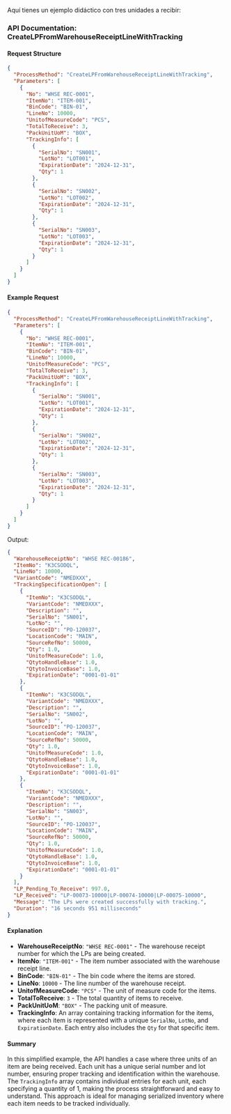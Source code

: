 Aquí tienes un ejemplo didáctico con tres unidades a recibir:

### API Documentation: CreateLPFromWarehouseReceiptLineWithTracking

#### Request Structure
```json
{
  "ProcessMethod": "CreateLPFromWarehouseReceiptLineWithTracking",
  "Parameters": [
    {
      "No": "WHSE REC-0001",
      "ItemNo": "ITEM-001",
      "BinCode": "BIN-01",
      "LineNo": 10000,
      "UnitofMeasureCode": "PCS",
      "TotalToReceive": 3,
      "PackUnitUoM": "BOX",
      "TrackingInfo": [
        {
          "SerialNo": "SN001",
          "LotNo": "LOT001",
          "ExpirationDate": "2024-12-31",
          "Qty": 1
        },
        {
          "SerialNo": "SN002",
          "LotNo": "LOT002",
          "ExpirationDate": "2024-12-31",
          "Qty": 1
        },
        {
          "SerialNo": "SN003",
          "LotNo": "LOT003",
          "ExpirationDate": "2024-12-31",
          "Qty": 1
        }
      ]
    }
  ]
}
```

#### Example Request
```json
{
  "ProcessMethod": "CreateLPFromWarehouseReceiptLineWithTracking",
  "Parameters": [
    {
      "No": "WHSE REC-0001",
      "ItemNo": "ITEM-001",
      "BinCode": "BIN-01",
      "LineNo": 10000,
      "UnitofMeasureCode": "PCS",
      "TotalToReceive": 3,
      "PackUnitUoM": "BOX",
      "TrackingInfo": [
        {
          "SerialNo": "SN001",
          "LotNo": "LOT001",
          "ExpirationDate": "2024-12-31",
          "Qty": 1
        },
        {
          "SerialNo": "SN002",
          "LotNo": "LOT002",
          "ExpirationDate": "2024-12-31",
          "Qty": 1
        },
        {
          "SerialNo": "SN003",
          "LotNo": "LOT003",
          "ExpirationDate": "2024-12-31",
          "Qty": 1
        }
      ]
    }
  ]
}
```

Output: 
```json
{
  "WarehouseReceiptNo": "WHSE REC-00186",
  "ItemNo": "K3CSODQL",
  "LineNo": 10000,
  "VariantCode": "NMEDXXX",
  "TrackingSpecificationOpen": [
    {
      "ItemNo": "K3CSODQL",
      "VariantCode": "NMEDXXX",
      "Description": "",
      "SerialNo": "SN001",
      "LotNo": "",
      "SourceID": "PO-120037",
      "LocationCode": "MAIN",
      "SourceRefNo": 50000,
      "Qty": 1.0,
      "UnitofMeasureCode": 1.0,
      "QtytoHandleBase": 1.0,
      "QtytoInvoiceBase": 1.0,
      "ExpirationDate": "0001-01-01"
    },
    {
      "ItemNo": "K3CSODQL",
      "VariantCode": "NMEDXXX",
      "Description": "",
      "SerialNo": "SN002",
      "LotNo": "",
      "SourceID": "PO-120037",
      "LocationCode": "MAIN",
      "SourceRefNo": 50000,
      "Qty": 1.0,
      "UnitofMeasureCode": 1.0,
      "QtytoHandleBase": 1.0,
      "QtytoInvoiceBase": 1.0,
      "ExpirationDate": "0001-01-01"
    },
    {
      "ItemNo": "K3CSODQL",
      "VariantCode": "NMEDXXX",
      "Description": "",
      "SerialNo": "SN003",
      "LotNo": "",
      "SourceID": "PO-120037",
      "LocationCode": "MAIN",
      "SourceRefNo": 50000,
      "Qty": 1.0,
      "UnitofMeasureCode": 1.0,
      "QtytoHandleBase": 1.0,
      "QtytoInvoiceBase": 1.0,
      "ExpirationDate": "0001-01-01"
    }
  ],
  "LP_Pending_To_Receive": 997.0,
  "LP_Received": "LP-00073-10000|LP-00074-10000|LP-00075-10000",
  "Message": "The LPs were created successfully with tracking.",
  "Duration": "16 seconds 951 milliseconds"
}
```

#### Explanation
- **WarehouseReceiptNo**: `"WHSE REC-0001"` - The warehouse receipt number for which the LPs are being created.
- **ItemNo**: `"ITEM-001"` - The item number associated with the warehouse receipt line.
- **BinCode**: `"BIN-01"` - The bin code where the items are stored.
- **LineNo**: `10000` - The line number of the warehouse receipt.
- **UnitofMeasureCode**: `"PCS"` - The unit of measure code for the items.
- **TotalToReceive**: `3` - The total quantity of items to receive.
- **PackUnitUoM**: `"BOX"` - The packing unit of measure.
- **TrackingInfo**: An array containing tracking information for the items, where each item is represented with a unique `SerialNo`, `LotNo`, and `ExpirationDate`. Each entry also includes the `Qty` for that specific item.


#### Summary
In this simplified example, the API handles a case where three units of an item are being received. Each unit has a unique serial number and lot number, ensuring proper tracking and identification within the warehouse. The `TrackingInfo` array contains individual entries for each unit, each specifying a quantity of 1, making the process straightforward and easy to understand. This approach is ideal for managing serialized inventory where each item needs to be tracked individually.